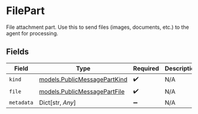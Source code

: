 # FilePart

File attachment part. Use this to send files (images, documents, etc.) to the agent for processing.


## Fields

| Field                                                              | Type                                                               | Required                                                           | Description                                                        |
| ------------------------------------------------------------------ | ------------------------------------------------------------------ | ------------------------------------------------------------------ | ------------------------------------------------------------------ |
| `kind`                                                             | [models.PublicMessagePartKind](../models/publicmessagepartkind.md) | :heavy_check_mark:                                                 | N/A                                                                |
| `file`                                                             | [models.PublicMessagePartFile](../models/publicmessagepartfile.md) | :heavy_check_mark:                                                 | N/A                                                                |
| `metadata`                                                         | Dict[str, *Any*]                                                   | :heavy_minus_sign:                                                 | N/A                                                                |